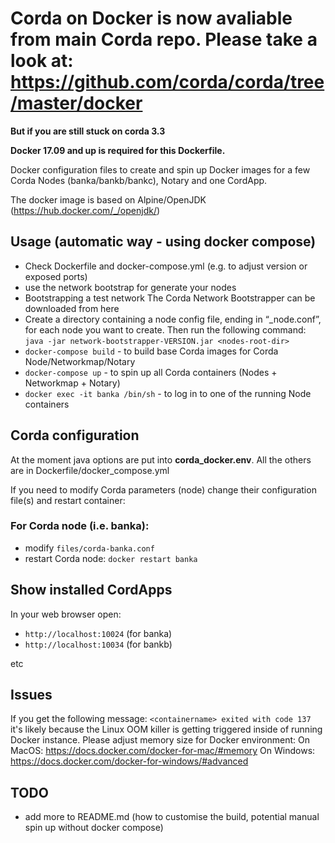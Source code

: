 # Corda on Docker is now avaliable from main Corda repo. Please take a look at: https://github.com/corda/corda/tree/master/docker

**But if you are still stuck on corda 3.3**

**Docker 17.09 and up is required for this Dockerfile.**

Docker configuration files to create and spin up Docker images for a few Corda Nodes (banka/bankb/bankc), Notary and one CordApp.

The docker image is based on Alpine/OpenJDK (https://hub.docker.com/_/openjdk/)

## Usage (automatic way - using docker compose)

* Check Dockerfile and docker-compose.yml (e.g. to adjust version or exposed ports)
* use the network bootstrap for generate your nodes
* Bootstrapping a test network The Corda Network Bootstrapper can be downloaded from here 
* Create a directory containing a node config file, ending in “_node.conf”, for each node you want to create. Then run the following command: `java -jar network-bootstrapper-VERSION.jar <nodes-root-dir>`
* `docker-compose build` - to build base Corda images for Corda Node/Networkmap/Notary
* `docker-compose up` - to spin up all Corda containers (Nodes + Networkmap + Notary)
* `docker exec -it banka /bin/sh` - to log in to one of the running Node containers

## Corda configuration
At the moment java options are put into **corda_docker.env**. All the others are in Dockerfile/docker_compose.yml

If you need to modify Corda parameters (node) change their configuration file(s) and restart container:
### For Corda node (i.e. banka):
* modify `files/corda-banka.conf`
* restart Corda node: `docker restart banka`


## Show installed CordApps
In your web browser open:
* `http://localhost:10024` (for banka)
* `http://localhost:10034` (for bankb)

etc

## Issues
If you get the following message: `<containername> exited with code 137` it's likely because the Linux OOM killer is getting triggered inside of running Docker instance.
Please adjust memory size for Docker environment:
On MacOS: https://docs.docker.com/docker-for-mac/#memory
On Windows: https://docs.docker.com/docker-for-windows/#advanced

## TODO
* add more to README.md (how to customise the build, potential manual spin up without docker compose) 
